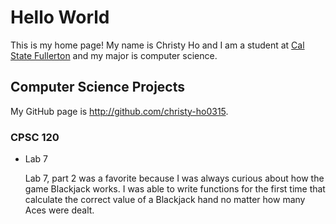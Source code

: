 # Hello World

This is my home page! My name is Christy Ho and I am a student at [Cal State Fullerton](http://www.fullerton.edu/) and my major is computer science.

## Computer Science Projects

My GitHub page is http://github.com/christy-ho0315.

### CPSC 120

* Lab 7

    Lab 7, part 2 was a favorite because I was always curious about how the
    game Blackjack works. I was able to write functions for the first time
    that calculate the correct value of a Blackjack hand no matter how many
    Aces were dealt.